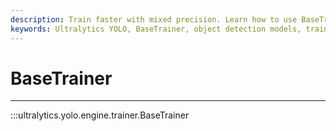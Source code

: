 ```yaml
---
description: Train faster with mixed precision. Learn how to use BaseTrainer with Advanced Mixed Precision to optimize YOLOv3 and YOLOv4 models.
keywords: Ultralytics YOLO, BaseTrainer, object detection models, training guide
---
```


# BaseTrainer
---
:::ultralytics.yolo.engine.trainer.BaseTrainer
<br><br>